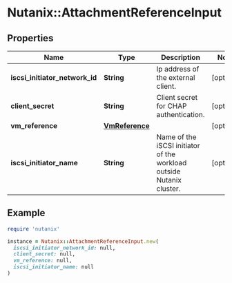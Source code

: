 # Nutanix::AttachmentReferenceInput

## Properties

| Name | Type | Description | Notes |
| ---- | ---- | ----------- | ----- |
| **iscsi_initiator_network_id** | **String** | Ip address of the external client. | [optional] |
| **client_secret** | **String** | Client secret for CHAP authentication. | [optional] |
| **vm_reference** | [**VmReference**](VmReference.md) |  | [optional] |
| **iscsi_initiator_name** | **String** | Name of the iSCSI initiator of the workload outside Nutanix cluster.  | [optional] |

## Example

```ruby
require 'nutanix'

instance = Nutanix::AttachmentReferenceInput.new(
  iscsi_initiator_network_id: null,
  client_secret: null,
  vm_reference: null,
  iscsi_initiator_name: null
)
```

